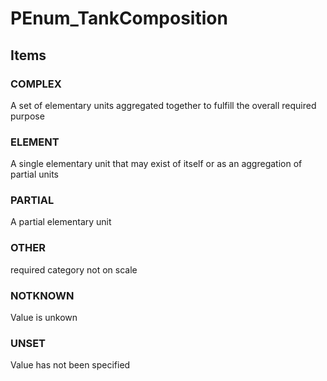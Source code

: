 # PEnum_TankComposition
<!-- end of short definition -->

## Items

### COMPLEX
A set of elementary units aggregated together to fulfill the overall required purpose

### ELEMENT
A single elementary unit that may exist of itself or as an aggregation of partial units

### PARTIAL
A partial elementary unit

### OTHER
required category not on scale

### NOTKNOWN
Value is unkown

### UNSET
Value has not been specified
